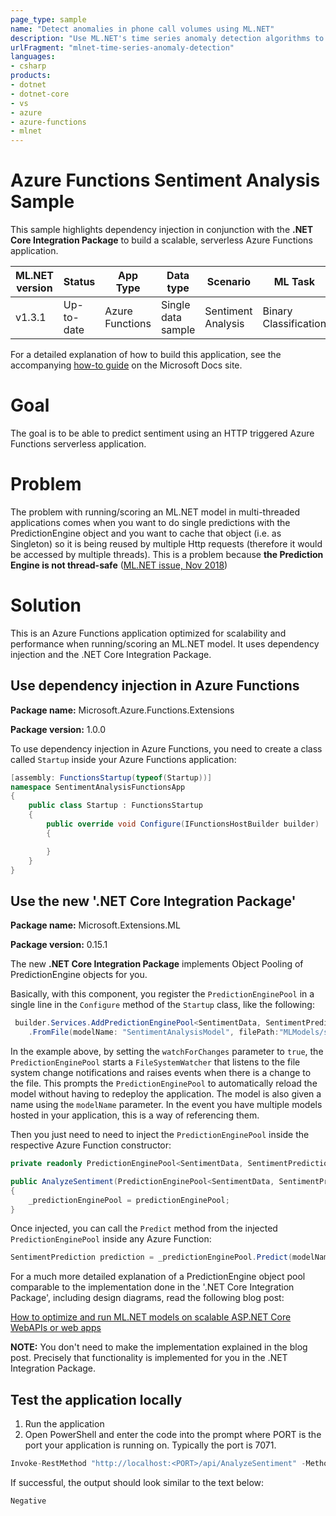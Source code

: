 ```yaml
---
page_type: sample
name: "Detect anomalies in phone call volumes using ML.NET"
description: "Use ML.NET's time series anomaly detection algorithms to detect anomalies in phone call volumes"
urlFragment: "mlnet-time-series-anomaly-detection"
languages:
- csharp
products:
- dotnet
- dotnet-core
- vs
- azure
- azure-functions
- mlnet
---
```


# Azure Functions Sentiment Analysis Sample 

This sample highlights dependency injection in conjunction with the **.NET Core Integration Package** to build a scalable, serverless Azure Functions application. 


| ML.NET version | Status                        | App Type    | Data type | Scenario            | ML Task                   | Algorithms                  |
|----------------|-------------------------------|-------------|-----------|---------------------|---------------------------|-----------------------------|
| v1.3.1           | Up-to-date | Azure Functions | Single data sample | Sentiment Analysis | Binary   Classification | Linear Classification |

For a detailed explanation of how to build this application, see the accompanying [how-to guide](https://docs.microsoft.com/en-us/dotnet/machine-learning/how-to-guides/serve-model-serverless-azure-functions-ml-net) on the Microsoft Docs site.

# Goal

The goal is to be able to predict sentiment using an HTTP triggered Azure Functions serverless application.

# Problem

The problem with running/scoring an ML.NET model in multi-threaded applications comes when you want to do single predictions with the PredictionEngine object and you want to cache that object (i.e. as Singleton) so it is being reused by multiple Http requests (therefore it would be accessed by multiple threads). This is a problem because **the Prediction Engine is not thread-safe** ([ML.NET issue, Nov 2018](https://github.com/dotnet/machinelearning/issues/1718))

# Solution

This is an Azure Functions application optimized for scalability and performance when running/scoring an ML.NET model. It uses dependency injection and the .NET Core Integration Package.

## Use dependency injection in Azure Functions

**Package name:** Microsoft.Azure.Functions.Extensions

**Package version:** 1.0.0

To use dependency injection in Azure Functions, you need to create a class called `Startup` inside your Azure Functions application:

```csharp
[assembly: FunctionsStartup(typeof(Startup))]
namespace SentimentAnalysisFunctionsApp
{
    public class Startup : FunctionsStartup
    {
        public override void Configure(IFunctionsHostBuilder builder)
        {

        }
    }
}
```

## Use the new '.NET Core Integration Package'

**Package name:** Microsoft.Extensions.ML

**Package version:** 0.15.1

The new **.NET Core Integration Package** implements Object Pooling of PredictionEngine objects for you.

Basically, with this component, you register the `PredictionEnginePool` in a single line in the `Configure` method of the `Startup` class, like the following:

```csharp
 builder.Services.AddPredictionEnginePool<SentimentData, SentimentPrediction>()
	.FromFile(modelName: "SentimentAnalysisModel", filePath:"MLModels/sentiment_model.zip", watchForChanges: true);
```

In the example above, by setting the `watchForChanges` parameter to `true`, the `PredictionEnginePool` starts a `FileSystemWatcher` that listens to the file system change notifications and raises events when there is a change to the file. This prompts the `PredictionEnginePool` to automatically reload the model without having to redeploy the application. The model is also given a name using the `modelName` parameter. In the event you have multiple models hosted in your application, this is a way of referencing them. 

Then you just need to need to inject the `PredictionEnginePool` inside the respective Azure Function constructor:

```csharp
private readonly PredictionEnginePool<SentimentData, SentimentPrediction> _predictionEnginePool;

public AnalyzeSentiment(PredictionEnginePool<SentimentData, SentimentPrediction> predictionEnginePool)
{
    _predictionEnginePool = predictionEnginePool;
}
```

Once injected, you can call the `Predict` method from the injected `PredictionEnginePool` inside any Azure Function:

```csharp
SentimentPrediction prediction = _predictionEnginePool.Predict(modelName: "SentimentAnalysisModel", example: data);
```

For a much more detailed explanation of a PredictionEngine object pool comparable to the implementation done in the '.NET Core Integration Package', including design diagrams, read the following blog post:

[How to optimize and run ML.NET models on scalable ASP.NET Core WebAPIs or web apps](https://devblogs.microsoft.com/cesardelatorre/how-to-optimize-and-run-ml-net-models-on-scalable-asp-net-core-webapis-or-web-apps/)

**NOTE:** You don't need to make the implementation explained in the blog post. Precisely that functionality is implemented for you in the .NET Integration Package. 

## Test the application locally

1. Run the application
2. Open PowerShell and enter the code into the prompt where PORT is the port your application is running on. Typically the port is 7071.

```csharp
Invoke-RestMethod "http://localhost:<PORT>/api/AnalyzeSentiment" -Method Post -Body (@{SentimentText="This is a very bad steak"} | ConvertTo-Json) -ContentType "application/json"
```

If successful, the output should look similar to the text below:

```text
Negative
```